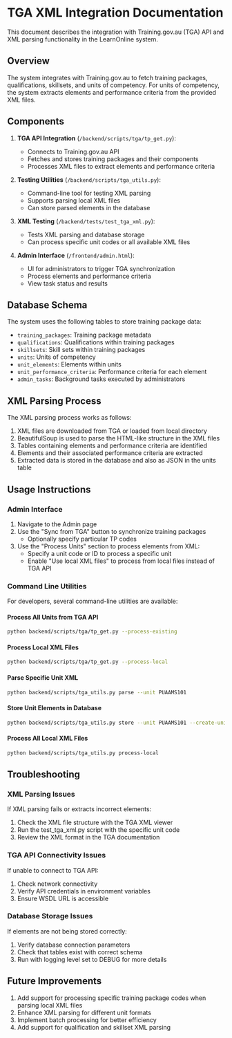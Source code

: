 # TGA XML Integration Documentation

This document describes the integration with Training.gov.au (TGA) API and XML parsing functionality in the LearnOnline system.

## Overview

The system integrates with Training.gov.au to fetch training packages, qualifications, skillsets, and units of competency. 
For units of competency, the system extracts elements and performance criteria from the provided XML files.

## Components

1. **TGA API Integration** (`/backend/scripts/tga/tp_get.py`): 
   - Connects to Training.gov.au API
   - Fetches and stores training packages and their components
   - Processes XML files to extract elements and performance criteria

2. **Testing Utilities** (`/backend/scripts/tga_utils.py`):
   - Command-line tool for testing XML parsing
   - Supports parsing local XML files
   - Can store parsed elements in the database

3. **XML Testing** (`/backend/tests/test_tga_xml.py`):
   - Tests XML parsing and database storage
   - Can process specific unit codes or all available XML files

4. **Admin Interface** (`/frontend/admin.html`):
   - UI for administrators to trigger TGA synchronization
   - Process elements and performance criteria
   - View task status and results

## Database Schema

The system uses the following tables to store training package data:

- `training_packages`: Training package metadata
- `qualifications`: Qualifications within training packages
- `skillsets`: Skill sets within training packages
- `units`: Units of competency
- `unit_elements`: Elements within units
- `unit_performance_criteria`: Performance criteria for each element
- `admin_tasks`: Background tasks executed by administrators

## XML Parsing Process

The XML parsing process works as follows:

1. XML files are downloaded from TGA or loaded from local directory
2. BeautifulSoup is used to parse the HTML-like structure in the XML files
3. Tables containing elements and performance criteria are identified
4. Elements and their associated performance criteria are extracted
5. Extracted data is stored in the database and also as JSON in the units table

## Usage Instructions

### Admin Interface

1. Navigate to the Admin page
2. Use the "Sync from TGA" button to synchronize training packages
   - Optionally specify particular TP codes
3. Use the "Process Units" section to process elements from XML:
   - Specify a unit code or ID to process a specific unit
   - Enable "Use local XML files" to process from local files instead of TGA API

### Command Line Utilities

For developers, several command-line utilities are available:

#### Process All Units from TGA API

```bash
python backend/scripts/tga/tp_get.py --process-existing
```

#### Process Local XML Files

```bash
python backend/scripts/tga/tp_get.py --process-local
```

#### Parse Specific Unit XML

```bash
python backend/scripts/tga_utils.py parse --unit PUAAMS101
```

#### Store Unit Elements in Database

```bash
python backend/scripts/tga_utils.py store --unit PUAAMS101 --create-unit
```

#### Process All Local XML Files

```bash
python backend/scripts/tga_utils.py process-local
```

## Troubleshooting

### XML Parsing Issues

If XML parsing fails or extracts incorrect elements:

1. Check the XML file structure with the TGA XML viewer
2. Run the test_tga_xml.py script with the specific unit code
3. Review the XML format in the TGA documentation

### TGA API Connectivity Issues

If unable to connect to TGA API:

1. Check network connectivity
2. Verify API credentials in environment variables
3. Ensure WSDL URL is accessible

### Database Storage Issues

If elements are not being stored correctly:

1. Verify database connection parameters
2. Check that tables exist with correct schema
3. Run with logging level set to DEBUG for more details

## Future Improvements

1. Add support for processing specific training package codes when parsing local XML files
2. Enhance XML parsing for different unit formats
3. Implement batch processing for better efficiency
4. Add support for qualification and skillset XML parsing
